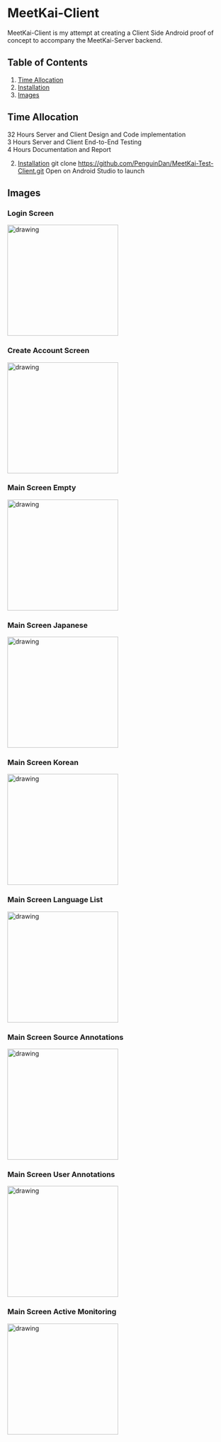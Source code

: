 # MeetKai-Client
MeetKai-Client is my attempt at creating a Client Side Android proof of concept to accompany the MeetKai-Server backend.

## Table of Contents
1. [Time Allocation](#time%201%20allocation)
2. [Installation](#installation)
3. [Images](#images)

## Time Allocation
32 Hours Server and Client Design and Code implementation <br>
3 Hours Server and Client End-to-End Testing <br>
4 Hours Documentation and Report <br>

2. [Installation](#installation)
git clone https://github.com/PenguinDan/MeetKai-Test-Client.git
Open on Android Studio to launch

## Images
### Login Screen
<img src="https://github.com/PenguinDan/MeetKai-Test-Client/blob/master/TestImages/Login_Screen.jpg" alt="drawing" width="250"/><br>
### Create Account Screen
<img src="https://github.com/PenguinDan/MeetKai-Test-Client/blob/master/TestImages/Create_Account_Screen.jpg" alt="drawing" width="250"/><br>
### Main Screen Empty
<img src="https://github.com/PenguinDan/MeetKai-Test-Client/blob/master/TestImages/Empty_Main.jpg" alt="drawing" width="250"/><br>
### Main Screen Japanese
<img src="https://github.com/PenguinDan/MeetKai-Test-Client/blob/master/TestImages/Japanese_Main.jpg" alt="drawing" width="250"/><br>
### Main Screen Korean
<img src="https://github.com/PenguinDan/MeetKai-Test-Client/blob/master/TestImages/Korean_Main.jpg" alt="drawing" width="250"/><br>
### Main Screen Language List
<img src="https://github.com/PenguinDan/MeetKai-Test-Client/blob/master/TestImages/Main_Language_List.jpg" alt="drawing" width="250"/><br>
### Main Screen Source Annotations
<img src="https://github.com/PenguinDan/MeetKai-Test-Client/blob/master/TestImages/Source_Annotations.jpg" alt="drawing" width="250"/><br>
### Main Screen User Annotations
<img src="https://github.com/PenguinDan/MeetKai-Test-Client/blob/master/TestImages/User_Annotations.jpg" alt="drawing" width="250"/><br>
### Main Screen Active Monitoring
<img src="https://github.com/PenguinDan/MeetKai-Test-Client/blob/master/TestImages/Active_Monitoring.jpg" alt="drawing" width="250"/><br>
